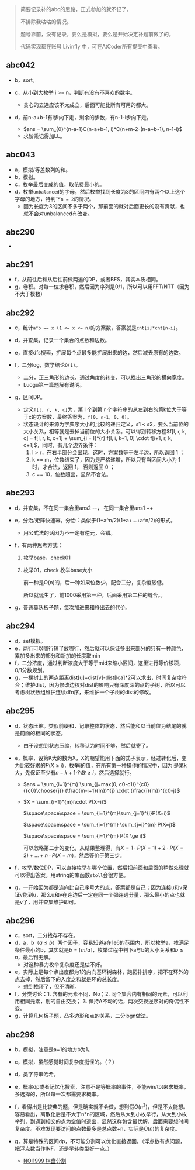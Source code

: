 >   简要记录补的abc的思路，正式参加的就不记了。
>
>   不排除我咕咕的情况。
>
>   题号靠前，没有记录，要么是模拟，要么是开始决定补题前做了的。
>
>   代码实现都在账号 Livinfly 中，可在AtCoder所有提交中查看。

## abc042

-   b，sort。
-   c，从小到大枚举 i >= n，判断有没有不喜欢的数字。
    -   贪心的去选应该不太成立，后面可能比所有可用的都大。

-   d，前n-a+b-1有i步向下走，剩余的步数，有n-1-i步向下走。
    -   $ans = \sum_{0}^{n-a-1}C(n-a+b-1, i)*C(n+m-2-(n-a+b-1), n-1-i)$
    -   求阶乘记得加LL。

## abc043

-   a，模拟/等差数列的和。
-   b，模拟。
-   c，枚举最后变成的值，取花费最小的。
-   d，枚举`unbalanced`的字母，然后枚举找到长度为3的区间内有两个以上这个字母的地方，特判下`n = 2`的情况。
    -   因为长度为3的区间不多于两个，那前面的就对后面更长的没有贡献，也就不会对unbalanced有改变。

## abc290

-   

## abc291

-   f，从前往后和从后往前做两遍的DP，或者BFS，其实本质相同。
-   g，卷积。对每一位求卷积，然后因为序列是0/1，所以可以用FFT/NTT（因为不大于模数）

## abc292

-   c，统计`a*b == x (1 <= x <= n)`的方案数，答案就是`cnt[i]*cnt[n-i]`。
-   d，并查集，记录一个集合的点数和边数。
-   e，直接dfs搜索，扩展每个点最多能扩展出来的边，然后减去原有的边数。
-   f，二分log，数学结论`O(1)`。
    -   二分，正三角形的边长，通过角度的转变，可以找出三角形的横向宽度。
    -   Luogu第一篇题解有说明。

-   g，区间DP。
    -   定义`f[l, r, k, c]`为，第 l 个到第 r 个字符串的从左到右的第k位大于等于c的方案数，最终答案为，`f[0, n-1, 0, 0]`。
    -   状态设计的来源为字典序大小的比较的递归定义，s1 < s2，要么当前位的大小关系，相等就是去掉当前位的大小关系。可以得到转移方程$f[l, r, k, c] = f[l, r, k, c+1] + \sum_{i = l}^{r} f[l, i, k+1, 0] \cdot f[i+1, r, k, c+1]$，同时，有几个边界条件：
        1.   l > r，在右半部分会出现，这时，方案数等于左半边，所以返回 1 ；
        2.   k == m，位数结束了，因为是严格递增，所以只有当区间大小为 1 时，才合法，返回 1， 否则返回 0 ；
        3.   c == 10，位数超出，显然不合法。


## abc293

-   d，并查集，不在同一集合里ans2 --， 在同一集合里ans1 ++

-   e，分治/矩阵快速幂。分治：类似于(1+a\^n/2)(1+a+...+a\^n/2)的形式。

    -   用公式法的话因为不一定有逆元，会错。

-   f，有两种思考方式：

    1.   枚举base，check01

    2.   枚举01，check 枚举base大小

         前一种是O(n)的，后一种如果位数少，配合二分，复杂度较低。

         所以就诞生了，前1000采用第一种，后面采用第二种的缝合。。

-   g，普通莫队板子题，每次加进来和移出去的代价。

## abc294

-   d，set模拟。
-   e，两行可以哪行短了放哪行，然后就可以保证多出来部分的只有一种颜色，累加多出来的部分和新加的长度取min
-   f，二分浓度，通过判断浓度大于等于mid来缩小区间，这里进行等价移项，0/1分数规划。
-   g，一棵树上的两点距离dist[u]+dist[v]-dist[lca]*2可以求出，时间复杂度符合；维护dist，因为修改边权对dist的影响只有深度深的点的子树，所以可以考虑树状数组维护连续dfn序，来维护一个子树的dist的修改。

## abc295

-   d，状态压缩。类似前缀和，记录整体的状态，然后能和以当前位为结尾的就是前面的相同的状态。

    -   由于没想到状态压缩，转移认为时间不够，然后就寄了。

-   e，概率，设第K大的数为X，X的期望能用下面的式子表示，经过转化后，变为比较好求的$P(X \ge i)$，枚举i的值，在所有第一种操作的情况中，因为i是第k大，先保证至少有$n-k+1个数 \ge i$，然后选择就行。

    -   $ans = \sum_{i=1}^{m} \sum_{j=max(0, c0-c1)}^{c0} {{c0}\choose{j}} (\frac{m-i+1}{m})^{j} \cdot (\frac{i}{m})^{c0-j}$

    -   $X = \sum_{i=1}^{m}i\cdot P(X=i)$

        $\space\space\space = \sum_{i=1}^{m}\sum_{j=1}^{i}P(X=i)$

        $\space\space\space = \sum_{i=1}^{m} \sum_{j=i}^{m} P(X=j)$

        $\space\space\space = \sum_{i=1}^{m} P(X \ge i)$

        可以忽略第二步的变化，从结果整理得，有$X = 1 \cdot P(X = 1) + 2 \cdot P(X = 2) + ... + n \cdot P(X=m)$，然后等价于第三步。

-   f，枚举/数位DP，可以直接枚举在哪个位置，然后把前面和后面的稍做处理就可以得出答案。用string的库函数`stoll`会很方便。

-   g，一开始因为都是连向比自己序号大的点，答案都是自己；因为连接u和v保证v能到u，那么u和v在连边后一定在同一个强连通分量，那么最小的点也就是v了，用并查集维护即可。

## abc296

-   c，sort，二分找存不存在。
-   d，a，b（$a \le b$）两个因子，容易知道a在1e6的范围内，所以枚举a，找满足条件最小的b，其实就是$b= \lceil{m/a}\rceil$，枚举过程中判下a与b的大小关系和$b \le n$，最后判无解。
    -   对这种暴力枚举复杂度还是估不好。
-   e，实际上是每个点出度都为1的内向基环树森林，跑拓扑排序，把不在环外的点去掉，然后留下的入度之和就是环的总长度。
    -   想到找环了，但不清晰。
-   f，分类讨论：1. 含有的元素不同，No；2. 同个集合内有相同的元素，可以利用相同元素，别的自由交换； 3. 保持A不动的话，两次交换逆序对的奇偶性不变。
-   g，计算几何板子题，凸多边形和点的关系，二分logn做法。

## abc298

-   b，模拟，注意是a=1的地方b为1。
-   c，模拟，虽然感觉时间复杂度挺怪的。（？）
-   d，类字符串哈希。
-   e，概率dp或者记忆化搜索，注意不是等概率的事件，不能win/tot来求概率，多选择的，所以每一次都需要求概率。

-   f，看得出是比较典的题，但是确实就不会做，想到假$O(n^2)$，但是不太能想。容易看出，离散化后是不大于n\*n的区域，然后从大到小枚举行，从大到小枚举列，到遇到相交的点为空值时退出，显然这样包含最优解，后面需要想时间复杂度。不难发现要访问的点数最多是总点数+n，实际是$O(n)$的复杂度。
-   g，算是特殊的区间dp，不可能分割可以优化直接返回。（浮点数有点问题，把浮点数当作INF，还是早转类型好一点。）
    -   [NOI1999 棋盘分割](https://www.luogu.com.cn/problem/P5752)
